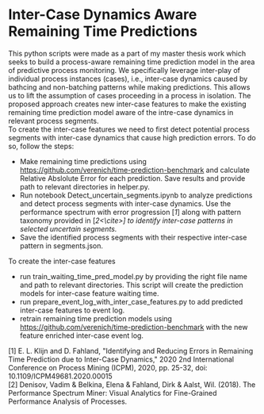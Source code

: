 # Inter-Case Dynamics Aware Remaining Time Predictions
This python scripts were made as a part of my master thesis work which seeks to build a process-aware remaining time prediction model in the area of predictive process monitoring.
We specifically leverage inter-play of individual process instances (cases), i.e., inter-case dynamics caused by bathcing and non-batching patterns while making predictions. This allows us to lift the assumption of cases proceeding in a process in isolation. The proposed approach creates new inter-case features to make the existing remaining time prediction model aware of the intre-case dynamics in relevant process segments.
<br />
To create the inter-case features we need to first detect potential process segments with inter-case dynamics that cause high prediction errors. To do so, follow the steps:
* Make remaining time predictions using https://github.com/verenich/time-prediction-benchmark and calculate Relative Abslolute Error for each prediction. Save results and provide path to relevant directories in helper.py.
* Run notebook Detect_uncertain_segments.ipynb to analyze predictions and detect process segments with inter-case dynamics. Use the performance spectrum with error progression [<cite>1</cite>]
along with pattern taxonomy provided in [<cite>2<\cite>] to identify inter-case patterns in selected uncertain segments.
* Save the identified process segments with their respective inter-case pattern in segments.json.

To create the inter-case features
* run train_waiting_time_pred_model.py by providing the right file name and path to relevant directories. This script will create the prediction models for inter-case feature waiting time.
* run prepare_event_log_with_inter_case_features.py to add predicted inter-case features to event log.
* retrain remaining time prediction models using https://github.com/verenich/time-prediction-benchmark with the new feature enriched inter-case event log.





[1] E. L. Klijn and D. Fahland, "Identifying and Reducing Errors in Remaining Time Prediction due to Inter-Case Dynamics," 2020 2nd International Conference on Process Mining (ICPM), 2020, pp. 25-32, doi: 10.1109/ICPM49681.2020.00015
  <br />
[2] Denisov, Vadim & Belkina, Elena & Fahland, Dirk & Aalst, Wil. (2018). The Performance Spectrum Miner: Visual Analytics for Fine-Grained Performance Analysis of Processes. 

